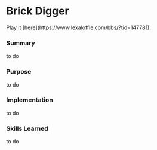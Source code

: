 <h1>Brick Digger</h1>
Play it [here](https://www.lexaloffle.com/bbs/?tid=147781).
<h3>Summary</h3>
to do

<h3>Purpose</h3>
to do

<h3>Implementation</h3>
to do

<h3>Skills Learned</h3>
to do
